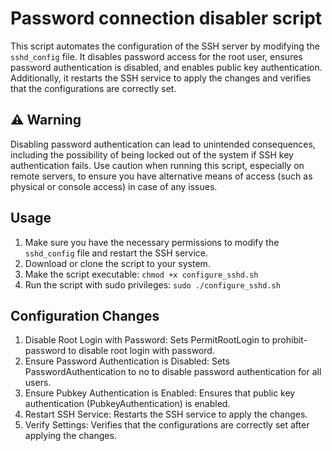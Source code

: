 # Password connection disabler script

This script automates the configuration of the SSH server by modifying the `sshd_config` file. It disables password access for the root user, ensures password authentication is disabled, and enables public key authentication. Additionally, it restarts the SSH service to apply the changes and verifies that the configurations are correctly set.

## ⚠️ Warning

Disabling password authentication can lead to unintended consequences, including the possibility of being locked out of the system if SSH key authentication fails. Use caution when running this script, especially on remote servers, to ensure you have alternative means of access (such as physical or console access) in case of any issues.

## Usage

1. Make sure you have the necessary permissions to modify the `sshd_config` file and restart the SSH service.
2. Download or clone the script to your system.
3. Make the script executable: `chmod +x configure_sshd.sh`
4. Run the script with sudo privileges: `sudo ./configure_sshd.sh`


## Configuration Changes

1. Disable Root Login with Password: Sets PermitRootLogin to prohibit-password to disable root login with password.
2. Ensure Password Authentication is Disabled: Sets PasswordAuthentication to no to disable password authentication for all users.
3. Ensure Pubkey Authentication is Enabled: Ensures that public key authentication (PubkeyAuthentication) is enabled.
4. Restart SSH Service: Restarts the SSH service to apply the changes.
5. Verify Settings: Verifies that the configurations are correctly set after applying the changes.
